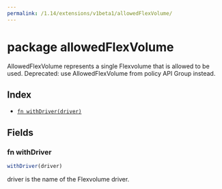 ```yaml
---
permalink: /1.14/extensions/v1beta1/allowedFlexVolume/
---
```


# package allowedFlexVolume

AllowedFlexVolume represents a single Flexvolume that is allowed to be used. Deprecated: use AllowedFlexVolume from policy API Group instead.

## Index

* [`fn withDriver(driver)`](#fn-withdriver)

## Fields

### fn withDriver

```ts
withDriver(driver)
```

driver is the name of the Flexvolume driver.
